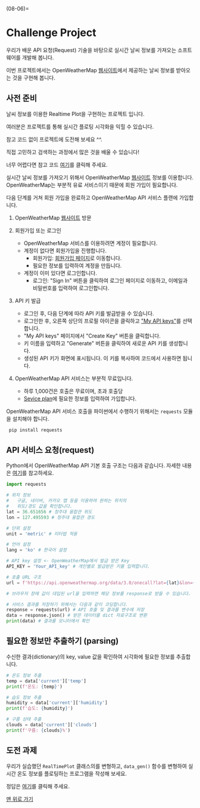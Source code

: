 (08-06)=
# Challenge Project

우리가 배운 API 요청(Request) 기술을 바탕으로 실시간 날씨 정보를 가져오는 소프트웨어를 개발해 봅니다.

이번 프로젝트에서는 OpenWeatherMap [웹사이트](https://openweathermap.org/)에서 제공하는 날씨 정보를 받아오는 것을 구현해 봅니다.

## 사전 준비

날씨 정보를 이용한 Realtime Plot을 구현하는 프로젝트 입니다.

여러분은 프로젝트를 통해 실시간 플로팅 시각화을 익힐 수 있습니다.

참고 코드 없이 프로젝트에 도전해 보세요 ^^.

직접 고민하고 검색하는 과정에서 많은 것을 배울 수 있습니다!

너무 어렵다면 참고 코드 [여기](../solutions/ch05_solution.md)를 클릭해 주세요.

실시간 날씨 정보를 가져오기 위해서 OpenWeatherMap [웹사이트](https://openweathermap.org/) 정보를 이용합니다. OpenWeatherMap는 부분적 유료 서비스이기 때문에 회원 가입이 필요합니다.

다음 단계를 거쳐 회원 가입을 완료하고 OpenWeatherMap API 서비스 플랜에 가입합니다.

1. OpenWeatherMap [웹사이트](https://openweathermap.org/) 방문

2. 회원가입 또는 로그인
    - OpenWeatherMap 서비스를 이용하려면 계정이 필요합니다.
    - 계정이 없다면 회원가입을 진행합니다.
      - 회원가입: [회원가입 페이지](https://home.openweathermap.org/users/sign_up)로 이동합니다.
      - 필요한 정보를 입력하여 계정을 만듭니다.
    - 계정이 이미 있다면 로그인합니다.
        - 로그인: "Sign In" 버튼을 클릭하여 로그인 페이지로 이동하고, 이메일과 비밀번호를 입력하여 로그인합니다.

3. API 키 발급
    - 로그인 후, 다음 단계에 따라 API 키를 발급받을 수 있습니다.
    - 로그인한 후, 오른쪽 상단의 프로필 아이콘을 클릭하고 ["My API keys"](https://home.openweathermap.org/api_keys)를 선택합니다.
    - "My API keys" 페이지에서 "Create Key" 버튼을 클릭합니다.
    - 키 이름을 입력하고 "Generate" 버튼을 클릭하여 새로운 API 키를 생성합니다.
    - 생성된 API 키가 화면에 표시됩니다. 이 키를 복사하여 코드에서 사용하면 됩니다.

4. OpenWeatherMap API 서비스는 부분적 무료입니다.
    - 하루 1,000건은 호출은 무료이며, 초과 호출당
    - [Sevice plan](https://home.openweathermap.org/subscriptions/unauth_subscribe/onecall_30/base)에  필요한 정보를 입력하여 가입합니다.


OpenWeatherMap API 서비스 호출을 파이썬에서 수행하기 위해서는 `requests` 모듈을 설치해야 합니다.

```bash
 pip install requests
```

## API 서비스 요청(request)

Python에서 OpenWeatherMap API 기본 호출 구조는 다음과 같습니다. 자세한 내용은 [여기](https://openweathermap.org/api/one-call-3)를 참고하세요.

```python
import requests

# 위치 정보
#   구글, 네이버, 카카오 맵 등을 이용하여 원하는 위치의
#   위도/경도 값을 확인합니다.
lat = 36.651656 # 청주대 융합관 위도
lon = 127.495593 # 청주대 융합관 경도

# 단위 설정
unit = 'metric' # 미터법 적용

# 언어 설정
lang = 'ko' # 한국어 설정

# API key 설정 <- OpenWeatherMap에서 발급 받은 Key
API_KEY = 'Your_API_key' # 개인별로 발급받은 키를 입력합니다.

# 호출 URL 구조
url = f'https://api.openweathermap.org/data/3.0/onecall?lat={lat}&lon={lon}&unit={unit}&lan={lang}&appid={API_KEY}'

# 브라우저 창에 값이 대입된 url을 입력하면 해당 정보를 response로 받을 수 있습니다.

# 서비스 결과를 저장하기 위해서는 다음과 같이 코딩합니다.
response = requests(url) # API 호출 및 결과를 변수에 저장
data = response.json() # 받은 데이터를 dict 자료구조로 변환
print(data) # 결과를 모니터에서 확인
```

## 필요한 정보만 추출하기 (parsing)

수신한 결과(dictionary)의 key, value 값을 확인하여 시각화에 필요한 정보를 추출합니다.

```python
# 온도 정보 추출
temp = data['current']['temp']
print(f'온도: {temp}')

# 습도 정보 추출
humidity = data['current']['humidity']
print(f'습도: {humidity}')

# 구름 상태 추출
clouds = data['current']['clouds']
print(f'구름: {clouds}%')
```


## 도전 과제

우리가 실습했던 `RealTimePlot` 클래스의를 변형하고, `data_gen()` 함수를 변형하여 실시간 온도 정보를 플로팅하는 프로그램을 작성해 보세요.

정답은 [여기](../solutions/ch05_solution.md)를 클릭해 주세요.

[맨 위로 가기](08-06)